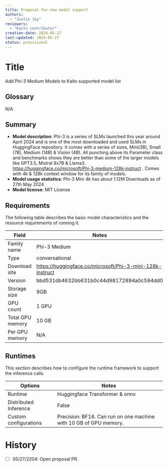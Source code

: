 ```yaml
---
title: Proposal for new model support
authors:
  - "Justin Joy"
reviewers:
  - "Kaito contributor"
creation-date: 2024-05-27
last-updated: 2024-05-27
status: provisional
---
```


# Title
Add Phi-3 Medium Models to Kaito supported model list

## Glossary
N/A

## Summary
- **Model description**: Phi-3 is a series of SLMs launched this year around April 2024 and is one of the most downloaded and used SLMs in HuggingFace repository. It comes with a series of sizes, Mini(3B), Small (7B), Medium (14B) & Vision (4B). All punching above its Parameter class and benchmarks shows they are better than some of the larger models like GPT3.5, Mistral 8x7B & Llama3. https://huggingface.co/microsoft/Phi-3-medium-128k-instruct . Comes with 4k & 128k context window for its family of models.
- **Model usage statistics**: Phi-3 Mini 4k has about 1.12M Downloads as of 27th May 2024
- **Model license**: MIT License


## Requirements

The following table describes the basic model characteristics and the resource requirements of running it.

| Field | Notes|
|----|----|
| Family name| Phi-3 Medium|
| Type| conversational |
| Download site| https://huggingface.co/microsoft/Phi-3-mini-128k-instruct |
| Version| bbd531db4632bb631b0c44d98172894a0c594dd0 |
| Storage size| 9GB |
| GPU count| 1 GPU |
| Total GPU memory| 10 GB |
| Per GPU memory | N/A |


## Runtimes

This section describes how to configure the runtime framework to support the inference calls.

| Options | Notes|
|----|----|
| Runtime | Huggingface Transformer & onnx |
| Distributed Inference| False |
| Custom configurations| Precision: BF16. Can run on one machine with 10 GB of GPU memory.|

# History

- [ ] 05/27/2204: Open proposal PR.
